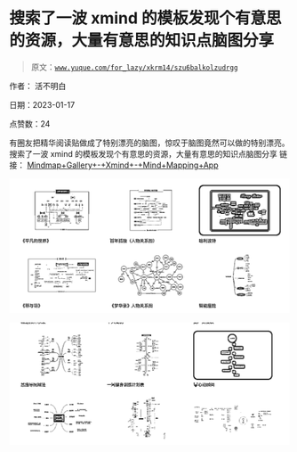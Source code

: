 # 搜索了一波 xmind 的模板发现个有意思的资源，大量有意思的知识点脑图分享

> 原文：[`www.yuque.com/for_lazy/xkrm14/szu6balkolzudrgg`](https://www.yuque.com/for_lazy/xkrm14/szu6balkolzudrgg)

作者： 活不明白 

日期：2023-01-17 

点赞数：24 

有圈友把精华阅读贴做成了特别漂亮的脑图，惊叹于脑图竟然可以做的特别漂亮。 搜索了一波 xmind 的模板发现个有意思的资源，大量有意思的知识点脑图分享 链接： [Mindmap+Gallery+-+Xmind+-+Mind+Mapping+App](https://xmind.app/share/?category=zh) 

![](img/99cfeac9425e04ae8620a1cf3639c76c.png)  

![](img/ab7e2472e5252b44ccbbdaecd6e62e42.png)  

